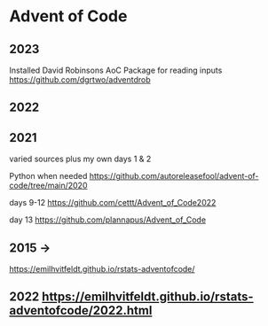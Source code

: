 # Advent of Code

## 2023
Installed David Robinsons AoC Package for reading inputs
https://github.com/dgrtwo/adventdrob

## 2022

## 2021 
varied sources plus my own days 1 & 2

Python when needed
https://github.com/autoreleasefool/advent-of-code/tree/main/2020


days 9-12 https://github.com/cettt/Advent_of_Code2022

day 13 https://github.com/plannapus/Advent_of_Code

## 2015 -> 
https://emilhvitfeldt.github.io/rstats-adventofcode/

## 2022 https://emilhvitfeldt.github.io/rstats-adventofcode/2022.html



